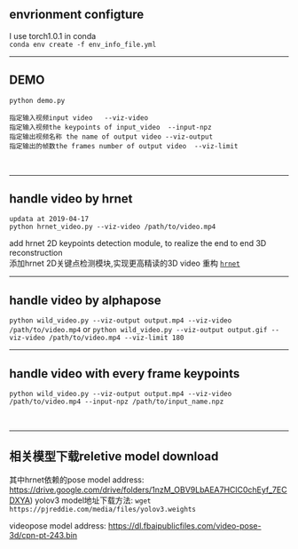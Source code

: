 ## envrionment configture
I use torch1.0.1 in conda    
`conda env create -f env_info_file.yml`


---


## DEMO

  
  
`python demo.py`  

```
指定输入视频input video   --viz-video  
指定输入视频the keypoints of input_video  --input-npz   
指定输出视频名称 the name of output video --viz-output   
指定输出的帧数the frames number of output video  --viz-limit 
```

<br> 

--- 
## handle video by hrnet 
`updata at 2019-04-17`     
`python hrnet_video.py --viz-video /path/to/video.mp4`

add hrnet 2D keypoints detection module, to realize the end to end 3D reconstruction  
添加hrnet 2D关键点检测模块,实现更高精读的3D video 重构   [`hrnet`](https://github.com/lxy5513/hrnet)

---

## handle video by alphapose
`python wild_video.py --viz-output output.mp4 --viz-video /path/to/video.mp4`
or
`python wild_video.py --viz-output output.gif --viz-video /path/to/video.mp4 --viz-limit 180`

---

## handle video with every frame keypoints
`python wild_video.py --viz-output output.mp4 --viz-video /path/to/video.mp4 --input-npz /path/to/input_name.npz`


<br> 

---


## 相关模型下载reletive model download  

其中hrnet依赖的pose model address: https://drive.google.com/drive/folders/1nzM_OBV9LbAEA7HClC0chEyf_7ECDXYA)
yolov3 model地址下载方法: `wget https://pjreddie.com/media/files/yolov3.weights`   

videopose model address: https://dl.fbaipublicfiles.com/video-pose-3d/cpn-pt-243.bin
